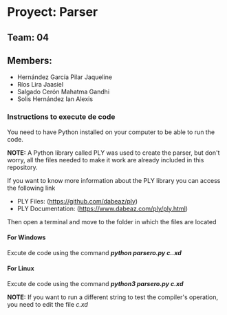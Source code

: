 # Proyect: Parser

## Team: 04

## Members:
* Hernández García Pilar Jaqueline
* Ríos Lira Jaasiel
* Salgado Cerón Mahatma Gandhi
* Solis Hernández Ian Alexis 

### Instructions to execute de code
You need to have Python installed on your computer to be able to run the code.

**NOTE:** A Python library called PLY was used to create the parser, but don't worry, all the files needed to make it work are already included in this repository.

If you want to know more information about the PLY library you can access the following link
- PLY Files: (https://github.com/dabeaz/ply)
- PLY Documentation: (https://www.dabeaz.com/ply/ply.html)

Then open a terminal and move to the folder in which the files are located

#### For Windows
Excute de code using the command **_python parsero.py c..xd_**
#### For Linux
Excute de code using the command **_python3 parsero.py c.xd_**

**NOTE:** If you want to run a different string to test the compiler's operation, you need to edit the file _c.xd_ 
